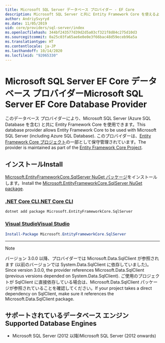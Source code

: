 ```yaml
---
title: Microsoft SQL Server データベース プロバイダー - EF Core
description: Microsoft SQL Server と共に Entity Framework Core を使えるようにするデータベース プロバイダーに関するドキュメントです
author: AndriySvyryd
ms.date: 11/05/2019
uid: core/providers/sql-server/index
ms.openlocfilehash: 344bf243577d39d2d5a03cf321f8d84c275d10d3
ms.sourcegitcommit: 0a25c03fa65ae6e0e0e3f66bac48d59eceb96a5a
ms.translationtype: HT
ms.contentlocale: ja-JP
ms.lasthandoff: 10/14/2020
ms.locfileid: "92065330"
---
```

# <a name="microsoft-sql-server-ef-core-database-provider"></a><span data-ttu-id="bbad7-103">Microsoft SQL Server EF Core データベース プロバイダー</span><span class="sxs-lookup"><span data-stu-id="bbad7-103">Microsoft SQL Server EF Core Database Provider</span></span>

<span data-ttu-id="bbad7-104">このデータベース プロバイダーにより、Microsoft SQL Server (Azure SQL Database を含む) と共に Entity Framework Core を使用できます。</span><span class="sxs-lookup"><span data-stu-id="bbad7-104">This database provider allows Entity Framework Core to be used with Microsoft SQL Server (including Azure SQL Database).</span></span> <span data-ttu-id="bbad7-105">このプロバイダーは、[Entity Framework Core プロジェクト](https://github.com/aspnet/EntityFrameworkCore)の一部として保守管理されています。</span><span class="sxs-lookup"><span data-stu-id="bbad7-105">The provider is maintained as part of the [Entity Framework Core Project](https://github.com/aspnet/EntityFrameworkCore).</span></span>

## <a name="install"></a><span data-ttu-id="bbad7-106">インストール</span><span class="sxs-lookup"><span data-stu-id="bbad7-106">Install</span></span>

<span data-ttu-id="bbad7-107">[Microsoft.EntityFrameworkCore.SqlServer NuGet パッケージ](https://www.nuget.org/packages/Microsoft.EntityFrameworkCore.SqlServer/)をインストールします。</span><span class="sxs-lookup"><span data-stu-id="bbad7-107">Install the [Microsoft.EntityFrameworkCore.SqlServer NuGet package](https://www.nuget.org/packages/Microsoft.EntityFrameworkCore.SqlServer/).</span></span>

### <a name="net-core-cli"></a>[<span data-ttu-id="bbad7-108">.NET Core CLI</span><span class="sxs-lookup"><span data-stu-id="bbad7-108">.NET Core CLI</span></span>](#tab/dotnet-core-cli)

```dotnetcli
dotnet add package Microsoft.EntityFrameworkCore.SqlServer
```

### <a name="visual-studio"></a>[<span data-ttu-id="bbad7-109">Visual Studio</span><span class="sxs-lookup"><span data-stu-id="bbad7-109">Visual Studio</span></span>](#tab/vs)

```powershell
Install-Package Microsoft.EntityFrameworkCore.SqlServer
```

***

> [!NOTE]
> <span data-ttu-id="bbad7-110">バージョン 3.0.0 以降、プロバイダーでは Microsoft.Data.SqlClient が参照されます (以前のバージョンでは System.Data.SqlClient に依存していました)。</span><span class="sxs-lookup"><span data-stu-id="bbad7-110">Since version 3.0.0, the provider references Microsoft.Data.SqlClient (previous versions depended on System.Data.SqlClient).</span></span> <span data-ttu-id="bbad7-111">ご使用のプロジェクトが SqlClient に直接依存している場合は、Microsoft.Data.SqlClient パッケージが参照されていることを確認してください。</span><span class="sxs-lookup"><span data-stu-id="bbad7-111">If your project takes a direct dependency on SqlClient, make sure it references the Microsoft.Data.SqlClient package.</span></span>

## <a name="supported-database-engines"></a><span data-ttu-id="bbad7-112">サポートされているデータベース エンジン</span><span class="sxs-lookup"><span data-stu-id="bbad7-112">Supported Database Engines</span></span>

* <span data-ttu-id="bbad7-113">Microsoft SQL Server (2012 以降)</span><span class="sxs-lookup"><span data-stu-id="bbad7-113">Microsoft SQL Server (2012 onwards)</span></span>
